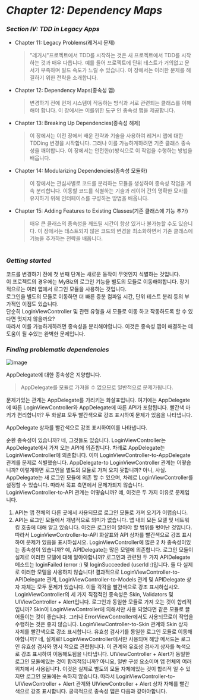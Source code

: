 # _Chapter 12: Dependency Maps_

### _Section IV: TDD in Legacy Apps_
  - Chapter 11: Legacy Problems(레거시 문제)    
      > "레거시"프로젝트에서 TDD를 시작하는 것은 새 프로젝트에서 TDD를 시작하는 것과 매우 다릅니다. 예를 들어 프로젝트에 단위 테스트가 거의없고 문서가 부족하며 빌드 속도가 느릴 수 있습니다. 이 장에서는 이러한 문제를 해결하기 위한 전략을 소개합니다.    
  - Chapter 12: Dependency Maps(종속성 맵)   
      > 변경하기 전에 먼저 시스템이 작동하는 방식과 서로 관련되는 클래스를 이해해야 합니다. 이 장에서는 이를위한 도구 인 종속성 맵을 제공합니다.    
  - Chapter 13: Breaking Up Dependencies(종속성 해제)    
      > 이 장에서는 이전 장에서 배운 전략과 기술을 사용하여 레거시 앱에 대한 TDDing 변경을 시작합니다. 그러나 이를 가능하게하려면 기존 클래스 종속성을 깨야합니다. 이 장에서는 안전한(r)방식으로 이 작업을 수행하는 방법을 배웁니다.    
  - Chapter 14: Modularizing Dependencies(종속성 모듈화)    
      > 이 장에서는 관심사별로 코드를 분리하는 모듈을 생성하여 종속성 작업을 계속 분리합니다. 이동할 코드를 식별하는 기술과 레이어 간의 명확한 묘사를 유지하기 위해 인터페이스를 구성하는 방법을 배웁니다.    
  - Chapter 15: Adding Features to Existing Classes(기존 클래스에 기능 추가)    
      > 매우 큰 클래스의 종속성을 깨뜨릴 시간이 항상 있거나 불가능할 수도 있습니다. 이 장에서는 테스트되지 않은 코드의 변경을 최소화하면서 기존 클래스에 기능을 추가하는 전략을 배웁니다.   
# 
### _Getting started_
    
코드를 변경하기 전에 첫 번째 단계는 새로운 동작이 무엇인지 식별하는 것입니다.    
이 프로젝트의 경우에는 MyBiz의 로그인 기능을 별도의 모듈로 이동해야합니다. 장기적으로는 여러 앱에서 로그인 모듈을 사용하는 것입니다.       
로그인을 별도의 모듈로 이동하면 더 빠른 증분 컴파일 시간, 단위 테스트 분리 등의 부가적인 이점도 있습니다.       
단순히 LoginViewController 및 관련 유형을 새 모듈로 이동 하고 작동하도록 할 수 있다면 멋지지 않을까요?     
따라서 이를 가능하게하려면 종속성을 분리해야합니다. 이것은 종속성 맵이 해결하는 데 도움이 될 수있는 완벽한 문제입니다.   

### _Finding problematic dependencies_
![image](https://user-images.githubusercontent.com/60660894/91911294-bec0d680-eceb-11ea-93dc-f9a69f64181d.png)
    
AppDelegate에 대한 종속성은 지양합니다.
> AppDelegate를 모듈로 가져올 수 없으므로 일반적으로 문제가됩니다.

문제가있는 관계는 AppDelegate를 가리키는 화살표입니다.
여기에는 AppDelegate에 따른 LoginViewController와 AppDelegate에 따른 API가 포함됩니다.
빨간색 마커가 편리합니까? 두 화살표 모두 빨간색으로 강조 표시하여 문제가 있음을 나타냅니다.

AppDelegate 상자를 빨간색으로 강조 표시하여이를 나타냅니다.



순환 종속성이 있습니까? 네, 그것들도 있습니다.
LoginViewController는 AppDelegate에서 가져 오는 API에 의존합니다.
차례로 AppDelegate는 LoginViewController에 의존합니다.
이미 LoginViewController-to-AppDelegate 관계를 문제로 식별했습니다.
AppDelegate-to LoginViewController 관계는 어떻습니까? 이렇게하면 로그인을 별도의 모듈로 가져 오지 못합니까?
아니, 사실. AppDelegate는 새 로그인 모듈에 의존 할 수 있으며, 차례로 LoginViewController를 설정할 수 있습니다.
따라서 목표 측면에서 문제가되지 않습니다.
LoginViewController-to-API 관계는 어떻습니까? 예, 이것은 두 가지 이유로 문제입니다.
1. API는 앱 전체의 다른 곳에서 사용되므로 로그인 모듈로 가져 오기가 어렵습니다.
2. API는 로그인 모듈에서 개념적으로 의미가 없습니다.
앱 내의 모든 모델 및 네트워킹 호출에 대해 알고 있습니다.
이것은 로그인이 알아야 할 범위를 벗어난 것입니다.
따라서 LoginViewController-to-API 화살표와 API 상자를 빨간색으로 강조 표시하여 문제가 있음을 표시하십시오.
LoginViewController에 많은 2 차 종속성이있는 종속성이 있습니까? 예, APIDelegate는 많은 모델에 의존합니다.
로그인 모듈이 실제로 이러한 모델에 대해 알아야합니까?
로그인과 관련된 두 가지 APIDelegate 메소드는 loginFailed (error :) 및 loginSucceeded (userId :)입니다.
둘 다 실제로 이러한 모델을 사용하지 않습니다!
결과적으로 LoginViewController-to-APIDelegate 관계, LoginViewController-to-Models 관계 및 APIDelegate 상자 자체는 모두 문제가 있습니다.
이들 각각을 빨간색으로 강조 표시하십시오.
LoginViewController의 세 가지 직접적인 종속성은 Skin, Validators 및 UIViewController + Alert입니다.
로그인과 동일한 모듈로 가져 오는 것이 합리적입니까?
Skin이 LoginViewController에 의해서만 사용 되었다면 같은 모듈로 끌어들이는 것이 좋습니다.
그러나 ErrorViewController에서도 사용되므로이 작업을 수행하는 것은 좋지 않습니다.
LoginViewController-to-Skin 관계와 Skin 상자 자체를 빨간색으로 강조 표시합니다.
유효성 검사기를 동일한 로그인 모듈로 이동해야합니까? 네, 실제로! LoginViewController에서만 사용되며 해당 메서드는 로그인 유효성 검사와 명시 적으로 관련됩니다.
이 관계와 유효성 검사기 상자를 녹색으로 강조 표시하여 이동해도됨을 나타냅니다.
UIViewController + Alert가 동일한 로그인 모듈에있는 것이 합리적입니까?
아니요, 일반 구성 요소이며 앱 전체의 여러 위치에서 사용됩니다.
이것은 실제로 별도의 모듈 자체에있는 것이 합리적 일 수 있지만 로그인 모듈에는 속하지 않습니다.
따라서 LoginViewController-to- UIViewController + Alert 관계와 UIViewController + Alert 상자 자체를 빨간색으로 강조 표시합니다.
궁극적으로 종속성 맵은 다음과 같아야합니다.

